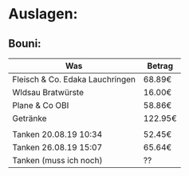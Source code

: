 # Auslagen:

## Bouni:

| Was | Betrag |
| ------------- | ------------- |
|Fleisch & Co. Edaka Lauchringen| 68.89€ |
|Wldsau Bratwürste| 16.00€ |
|Plane & Co OBI| 58.86€ |
|Getränke| 122.95€ |
| | |
|Tanken 20.08.19 10:34| 52.45€ |
|Tanken 26.08.19 15:07| 65.64€ |
|Tanken (muss ich noch) | ?? |
